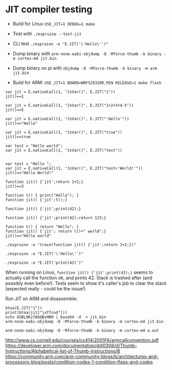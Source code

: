 JIT compiler testing
====================

* Build for Linux `USE_JIT=1 DEBUG=1 make`
* Test with `./espruino --test-jit`
* CLI test `./espruino -e "E.JIT('\'Hello\'')"`
* Dump binary with `arm-none-eabi-objdump -D -Mforce-thumb -b binary -m cortex-m4 jit.bin`
* Dump binary on pi with `objdump -D -Mforce-thumb -b binary -m arm jit.bin`

* Build for ARM: `USE_JIT=1 BOARD=NRF52832DK_MIN RELEASE=1 make flash`

```
var jit = E.nativeCall(1, "JsVar()", E.JIT("1"))
jit()==1

var jit = E.nativeCall(1, "JsVar()", E.JIT("1+2+3+4-5"))
jit()==5

var jit = E.nativeCall(1, "JsVar()", E.JIT("'Hello'"))
jit()=="Hello"

var jit = E.nativeCall(1, "JsVar()", E.JIT("true"))
jit()==true

var test = "Hello world";
var jit = E.nativeCall(1, "JsVar()", E.JIT("test"))


var test = "Hello ";
var jit = E.nativeCall(1, "JsVar()", E.JIT("test+'World!'"))
jit()=="Hello World!"

function jit() {'jit';return 1+2;}
jit()==3

function t() { print("Hello"); }
function jit() {'jit';t();}

function jit() {'jit';print(42);}

function jit() {'jit';print(42);return 123;}

function t() { return "Hello"; }
function jit() {'jit'; return t()+" world";}
jit()=="Hello world"
```


```
./espruino -e "trace(function jit() {'jit';return 1+2;})"

./espruino -e "E.JIT('\'Hello\'')"

./espruino -e "E.JIT('print(42)')"

```

When running on Linux, `function jit() {'jit';print(42);}` seems to actually call the function ok, and prints 42. Stack is trashed after (and possibly even before!).
Tests seem to show it's caller's job to clear the stack (expected really - could be the issue!)


Run JIT on ARM and disassemble:

```
btoa(E.JIT("1"))
print(btoa(jit["\xffcod"]))
echo ASBL8Kz7AbQBvHBH | base64 -d  > jit.bin
arm-none-eabi-objdump -D -Mforce-thumb -b binary -m cortex-m4 jit.bin
```

```
arm-none-eabi-objdump -D -Mforce-thumb -b binary -m cortex-m4 a.out
```

http://www.cs.cornell.edu/courses/cs414/2001FA/armcallconvention.pdf
https://developer.arm.com/documentation/ddi0308/d/Thumb-Instructions/Alphabetical-list-of-Thumb-instructions/B
https://community.arm.com/arm-community-blogs/b/architectures-and-processors-blog/posts/condition-codes-1-condition-flags-and-codes

